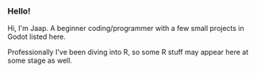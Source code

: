 ### Hello!

Hi, I'm Jaap. A beginner coding/programmer with a few small projects in Godot listed here.

Professionally I've been diving into R, so some R stuff may appear here at some stage as well.